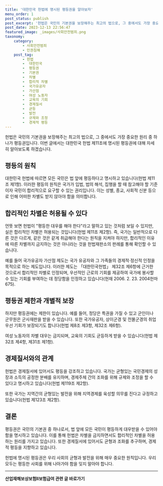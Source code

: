 ```yaml
---
title: '대한민국 헌법에 명시된 평등권을 알아보자'
menu_order: 1
post_status: publish
post_excerpt: '헌법은 국민의 기본권을 보장해주는 최고의 법으로, 그 중에서도 가장 중요한 원리 중 하나가 평등권입니다. 이번 글에서는 대한민국 헌법 제11조에 명시된 평등권에 대해 자세히 알아보도록 하겠습니다.'
post_date: 2023-12-13 22:56:47
featured_image: _images/사회안전범죄.png
taxonomy:
    category:
        - 사회안전범죄
        - 인권침해
    post_tag:
        - 헌법
        -  대한민국
        -  평등권
        -  기본권
        -  차별
        -  합리적 차별
        -  국가유공자
        -  가산점
        -  여성 노동자
        -  교육의 기회
        -  경제질서
        -  균등
        -  발전
        -  규제와 조정
        -  경제적 평등
---
```



헌법은 국민의 기본권을 보장해주는 최고의 법으로, 그 중에서도 가장 중요한 원리 중 하나가 평등권입니다. 이번 글에서는 대한민국 헌법 제11조에 명시된 평등권에 대해 자세히 알아보도록 하겠습니다. 

## 평등의 원칙 ##

대한민국 헌법에 따르면 모든 국민은 법 앞에 평등하다고 명시하고 있습니다(헌법 제11조 제1항). 이러한 평등의 원칙은 국가가 입법, 법의 해석, 집행을 할 때 참고해야 할 기준이자 국민이 합리적으로 요구할 수 있는 권리입니다. 이는 성별, 종교, 사회적 신분 등으로 인해 어떠한 차별도 받지 않아야 함을 의미합니다.

## 합리적인 차별은 허용될 수 있다 ##

언뜻 보면 헌법이 "평등한 대우를 해야 한다"라고 말하고 있는 것처럼 보일 수 있지만, 실은 합리적인 차별은 허용되는 것입니다(헌법 제11조 제2항). 즉, 국가는 일반적으로 다른 것은 다르게, 같은 것은 같게 취급해야 한다는 원칙을 지켜야 하지만, 합리적인 이유에 따른 차별까지 금지하는 것은 아니라는 것을 헌법재판소의 판례를 통해 확인할 수 있습니다.

예를 들어 국가유공자 가산점 제도는 국가 유공자와 그 가족들의 경제적·정신적 인정을 목적으로 하는 제도입니다. 이러한 제도는 「대한민국헌법」 제32조 제6항에 근거한 것으로서 합리적인 차별로 인정되며, 우선적인 근로의 기회를 제공하여 국가에 봉사할 수 있는 기회를 부여하는 데 정당함을 인정하고 있습니다(헌재 2006. 2. 23. 2004헌마675).

## 평등권 제한과 개별적 보장 ##

하지만 평등권에는 제한이 있습니다. 예를 들어, 정당은 특권을 가질 수 있고 군인이나 군무원은 군사재판을 받을 수 있습니다. 또한 국가유공자, 상이군경 및 전몰군경의 취업우선 기회가 보장되기도 합니다(헌법 제8조 제3항, 제32조 제6항).

여성 노동자의 차별 대우는 금지되며, 교육의 기회도 균등하게 받을 수 있습니다(헌법 제32조 제4항, 제31조 제1항).

## 경제질서와의 관계 ##

헌법은 경제질서에 있어서도 평등을 강조하고 있습니다. 국가는 균형있는 국민경제의 성장과 소득의 공정한 분배를 유지하며, 경제주체 간의 조화를 위해 규제와 조정을 할 수 있다고 명시하고 있습니다(헌법 제119조 제2항).

또한 국가는 지역간의 균형있는 발전을 위해 지역경제를 육성할 의무를 진다고 규정하고 있습니다(헌법 제123조 제2항).

## 결론 ##

평등권은 국민의 기본권 중 하나로서, 법 앞에 모든 국민이 평등하게 대우받을 수 있어야 함을 명시하고 있습니다. 이를 통해 헌법은 차별을 금지하면서도 합리적인 차별을 허용하는 원리를 가지고 있습니다. 또한 경제질서에 있어서도 균형과 조화를 추구하며, 경제적 평등을 지향하고 있습니다.

헌법에 명시된 평등권은 우리 사회의 균형과 발전을 위해 매우 중요한 원칙입니다. 우리 모두는 평등한 사회를 위해 나아가야 함을 잊지 말아야 합니다.
<!-- wp:separator -->
<hr class="wp-block-separator has-alpha-channel-opacity"/>
<!-- /wp:separator -->

<!-- wp:group {"backgroundColor":"base","layout":{"type":"constrained"}} -->
<div class="wp-block-group has-base-background-color has-background"><!-- wp:paragraph {"align":"center","fontSize":"medium"} -->
<p class="has-text-align-center has-large-font-size"><strong>산업재해보상보험Ⅱ보험급여 관련 글 바로가기</strong></p>
<!-- /wp:paragraph -->


<!-- wp:latest-posts
{"categories":[{"id":10872,"count":19,"description":"","link":"https://uknowlaw.com/category/%ec%82%b0%ec%97%85%ec%9e%ac%ed%95%b4%eb%b3%b4%ec%83%81%eb%b3%b4%ed%97%98%e2%85%b1%eb%b3%b4%ed%97%98%ea%b8%89%ec%97%ac/","name":"산업재해보상보험Ⅱ보험급여","slug":"산업재해보상보험Ⅱ보험급여","taxonomy":"category","parent":0,"meta":[],"_links":{"self":[{"href":"https://uknowlaw.com/wp-json/wp/v2/categories/10872"}],"collection":[{"href":"https://uknowlaw.com/wp-json/wp/v2/categories"}],"about":[{"href":"https://uknowlaw.com/wp-json/wp/v2/taxonomies/category"}],"wp:post_type":[{"href":"https://uknowlaw.com/wp-json/wp/v2/posts?categories=10872"}],"curies":[{"name":"wp","href":"https://api.w.org/{rel}","templated":true}]}}],"postsToShow":100,"excerptLength":28,"postLayout":"grid","columns":2,"featuredImageAlign":"left","featuredImageSizeSlug":"large","fontSize":"small"} /--></div>
<!-- /wp:group -->